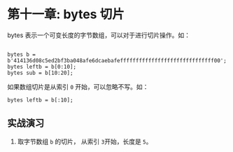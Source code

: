 # 第十一章: bytes 切片


bytes 表示一个可变长度的字节数组，可以对于进行切片操作。如：

```solidity

bytes b = b'414136d08c5ed2bf3ba048afe6dcaebafeffffffffffffffffffffffffffffff00';
bytes leftb = b[0:10]; 
bytes sub = b[10:20];
```
如果数组切片是从索引 `0` 开始，可以忽略不写。如：

```solidity
bytes leftb = b[:10]; 
```

## 实战演习

1. 取字节数组 `b` 的切片， 从索引 `3`开始，长度是 `5`。